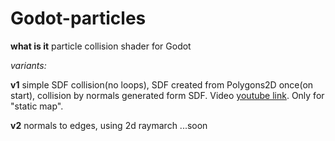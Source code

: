 # Godot-particles

**what is it** particle collision shader for Godot

*variants:*

**v1** simple SDF collision(no loops), SDF created from Polygons2D once(on start), collision by normals generated form SDF. Video [youtube link](https://youtu.be/hycdANeMXaE). Only for "static map".

**v2** normals to edges, using 2d raymarch ...soon
